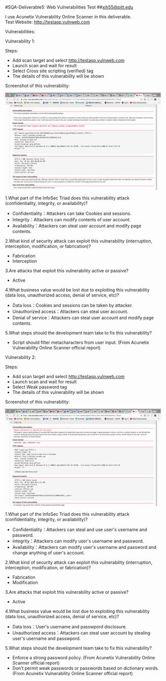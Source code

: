 #SQA-Deliverable5: Web Vulnerabilities Test
##xih55@pitt.edu

I use Acunetix Vulnerability Online Scanner in this deliverable.<br>
Test Website: http://testasp.vulnweb.com
    
Vulnerabilities:

Vulnerability 1:
    
Steps:
* Add scan target and select http://testasp.vulnweb.com
* Launch scan and wait for result
* Select Cross site scripting (verified) tag
* The details of this vulnerability will be shown
    
Screenshot of this vulnerability:
    
![image](https://github.com/JamesHuang0301/SQA-Deliverable5/blob/master/Screen%20Shot%202016-11-15%20at%2011.37.12%20PM.png)

1.What part of the InfoSec Triad does this vulnerability attack (confidentiality, integrity, or availability)?
* Confidentiality：Attackers can take Cookies and sessions. 
* Integrity：Attackers can modify contents of user account.
* Availability：Attackers can steal user account and modify page contents.

2.What kind of security attack can exploit this vulnerability (interruption, interception, modification, or fabrication)?
* Fabrication
* Interception

3.Are attacks that exploit this vulnerability active or passive?
* Active

4.What business value would be lost due to exploiting this vulnerability (data loss, unauthorized access, denial of service, etc)?
* Data loss：Cookies and sessions can be taken by attacker.
* Unauthorized access：Attackers can steal user account.
* Denial of service：Attackers can steal user account and modify page contents.

5.What steps should the development team take to fix this vulnerability?
* Script should filter metacharacters from user input. (From Acunetix Vulnerability Online Scanner official report)



Vulnerability 2:
    
Steps:
* Add scan target and select http://testasp.vulnweb.com
* Launch scan and wait for result
* Select Weak password tag
* The details of this vulnerability will be shown
    
Screenshot of this vulnerability:
    
![image](https://github.com/JamesHuang0301/SQA-Deliverable5/blob/master/Screen%20Shot%202016-11-15%20at%2011.41.44%20PM.png)

1.What part of the InfoSec Triad does this vulnerability attack (confidentiality, integrity, or availability)?
* Confidentiality：Attackers can steal and use user's username and password.
* Integrity：Attackers can modify user's username and password.
* Availability：Attackers can modify user's username and password and change anything of user's account.

2.What kind of security attack can exploit this vulnerability (interruption, interception, modification, or fabrication)?
* Fabrication
* Modification

3.Are attacks that exploit this vulnerability active or passive?
* Active

4.What business value would be lost due to exploiting this vulnerability (data loss, unauthorized access, denial of service, etc)?
* Data loss：User's username and passwpord disclosure.
* Unauthorized access：Attackers can steal user account by stealing user's username and passwpord.

5.What steps should the development team take to fix this vulnerability?
* Enforce a strong password policy. (From Acunetix Vulnerability Online Scanner official report)
* Don't permit weak passwords or passwords based on dictionary words. (From Acunetix Vulnerability Online Scanner official report)




